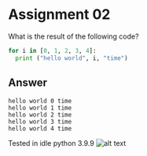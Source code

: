 # Assignment 02
What is the result of the following code? <br />
```python
for i in [0, 1, 2, 3, 4]:
  print ("hello world", i, "time")
```
## Answer
```
hello world 0 time
hello world 1 time
hello world 2 time
hello world 3 time
hello world 4 time
```
Tested in idle python 3.9.9
![alt text](https://github.com/realdhikaarya/fi3201-01-2021-2/blob/main/assignments/02/10218010/proof.jpg)
